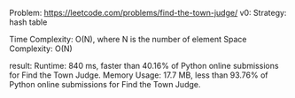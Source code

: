 Problem: https://leetcode.com/problems/find-the-town-judge/
v0:
Strategy: hash table

Time Complexity: O(N), where  N is the number of element
Space Complexity: O(N)

result:
Runtime: 840 ms, faster than 40.16% of Python online submissions for Find the Town Judge.
Memory Usage: 17.7 MB, less than 93.76% of Python online submissions for Find the Town Judge.
